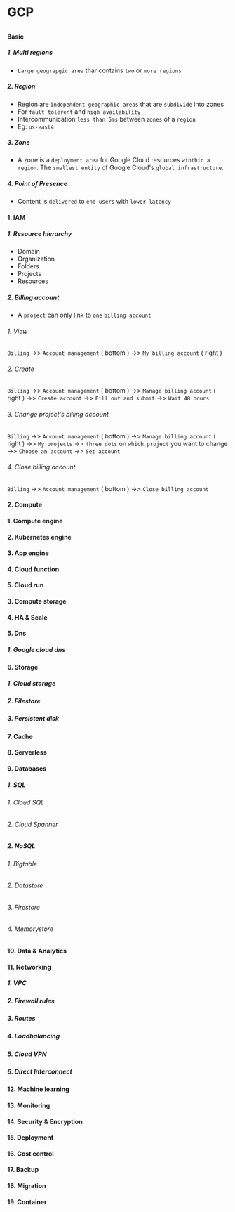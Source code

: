 # GCP

## 
### 
#### Basic
##### 1. Multi regions
* `Large geograpgic area` thar contains `two` or `more regions`

##### 2. Region
* Region are `independent geographic areas` that are `subdivide` into zones
* For `fault tolerent` and `high availability`
* Intercommunication `less than 5ms` between `zones` of a `region`
* Eg: `us-east4`

##### 3. Zone
* A zone is a `deployment area` for Google Cloud resources `winthin a region`. The `smallest entity` of Google Cloud's `global infrastructure`.

##### 4. Point of Presence
* Content is `delivered` to `end users` with `lower latency`

#### 1. IAM
##### 1. Resource hierarchy
* Domain
* Organization
* Folders
* Projects
* Resources

##### 2. Billing account
* A `project` can only link to `one` `billing account`

###### 1. View
`Billing` ->> `Account management` ( bottom ) ->> `My billing account` ( right )

###### 2. Create

`Billing` ->> `Account management` ( bottom ) ->> `Manage billing account` ( right ) ->> `Create account` ->> `Fill out and submit` ->> `Wait 48 hours`

###### 3. Change project's billing account

`Billing` ->> `Account management` ( bottom ) ->> `Manage billing account` ( right ) ->> `My projects` ->> `three dots` on `which project` you want to change ->> `Choose an account` ->> `Set account`

###### 4. Close billing account

`Billing` ->> `Account management` ( bottom ) ->> `Close billing account`

#### 2. Compute 
#### 1. Compute engine
#### 2. Kubernetes engine
#### 3. App engine
#### 4. Cloud function
#### 5. Cloud run

#### 3. Compute  storage
#### 4. HA & Scale
#### 5. Dns
##### 1. Google cloud dns

#### 6. Storage
##### 1. Cloud storage
##### 2. Filestore
##### 3. Persistent disk

#### 7. Cache
#### 8. Serverless
#### 9. Databases

##### 1. SQL
###### 1. Cloud SQL
###### 2. Cloud Spanner

##### 2. NoSQL
###### 1. Bigtable
###### 2. Datastore
###### 3. Firestore
###### 4. Memorystore

#### 10. Data & Analytics
#### 11. Networking
##### 1. VPC
##### 2. Firewall rules
##### 3. Routes
##### 4. Loadbalancing
##### 5. Cloud VPN
##### 6. Direct Interconnect

#### 12. Machine learning
#### 13. Monitoring
#### 14. Security & Encryption
#### 15. Deployment
#### 16. Cost control
#### 17. Backup
#### 18. Migration
#### 19. Container

